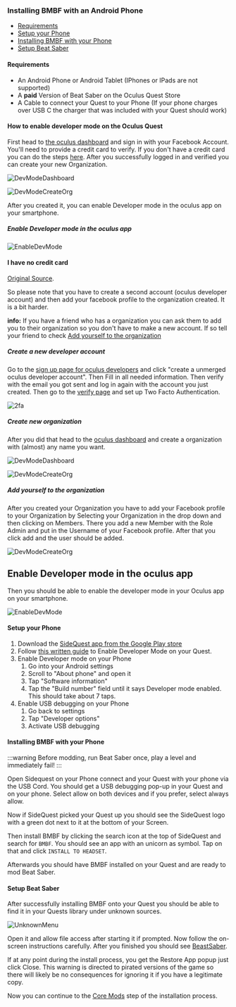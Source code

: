### Installing BMBF with an Android Phone

* [Requirements](#requirements)
* [Setup your Phone](#setup-your-phone)
* [Installing BMBF with your Phone](#installing-bmbf-with-your-phone)
* [Setup Beat Saber](#setup-beat-saber)

#### Requirements

* An Android Phone or Android Tablet (IPhones or IPads are not supported)
* A **paid** Version of Beat Saber on the Oculus Quest Store
* A Cable to connect your Quest to your Phone (If your phone charges over USB C the charger that was included with your
Quest should work)


#### How to enable developer mode on the Oculus Quest
First head to [the oculus dashboard](https://dashboard.oculus.com/) and sign in with your Facebook Account.
You'll need to provide a credit card to verify.
If you don't have a credit card you can do the steps [here](#i-have-no-credit-card).
After you successfully logged in and verified you can create your new Organization.

![DevModeDashboard](https://github.com/ComputerElite/wiki/blob/main/BM/DevModeDashboard.png)

![DevModeCreateOrg](https://github.com/ComputerElite/wiki/blob/main/BM/DevModeCreateOrg.png)

After you created it, you can enable Developer mode in the oculus app on your smartphone.

##### Enable Developer mode in the oculus app

![EnableDevMode](https://github.com/ComputerElite/wiki/blob/main/BM/EnableDevMode.png)

#### I have no credit card
[Original Source](https://www.reddit.com/r/sidequest/comments/jaxy4u/cant_verify_oculus_developer_account/?utm_source=amp&utm_medium=&utm_content=post_body).

So please note that you have to create a second account (oculus developer account) and then add  your facebook profile to the organization created.
It is a bit harder.

**info:** If you have a friend who has a organization you can ask them to add you to their organization so you don't have to make a new account.
If so tell your friend to check [Add yourself to the organization](#add-yourself-to-the-organization)

##### Create a new developer account
Go to the [sign up page for oculus developers](https://developer.oculus.com/sign-up/) and click "create a unmerged oculus developer account".
Then Fill in all needed information.
Then verify with the email you got sent and log in again with the account you just created.
Then go to the [verify page](https://developer.oculus.com/manage/verify/) and set up Two Facto Authentication. 

![2fa](https://github.com/ComputerElite/wiki/blob/main/BM/2fa.png)

##### Create new organization
After you did that head to the [oculus dashboard](https://dashboard.oculus.com/) and create a organization with (almost) any name you want.

![DevModeDashboard](https://github.com/ComputerElite/wiki/blob/main/BM/DevModeDashboard.png)

![DevModeCreateOrg](https://github.com/ComputerElite/wiki/blob/main/BM/DevModeCreateOrg.png)

##### Add yourself to the organization
After you created your Organization you have to add your Facebook profile to your Organization by Selecting your Organization in the drop down and then clicking on Members.
There you add a new Member with the Role Admin and put in the Username of your Facebook profile. After that you click add and the user should be added.

![DevModeCreateOrg](https://github.com/ComputerElite/wiki/blob/main/BM/addmember.png)

## Enable Developer mode in the oculus app
Then you should be able to enable the developer mode in your Oculus app on your smartphone.

![EnableDevMode](https://github.com/ComputerElite/wiki/blob/main/BM/EnableDevMode.png)


#### Setup your Phone

1. Download the [SideQuest app from the Google Play store](https://play.google.com/store/apps/details?id=side.quest.mobile)
2. Follow [this written guide](https://github.com/ComputerElite/wiki/wiki/Enable-Developer-Mode-for-OQ) to Enable
Developer Mode on your Quest.
3. Enable Developer mode on your Phone
    1. Go into your Android settings
    2. Scroll to "About phone" and open it
    3. Tap "Software information"
    4. Tap the "Build number" field until it says Developer mode enabled. This should take about 7 taps.
4. Enable USB debugging on your Phone
    1. Go back to settings
    2. Tap "Developer options"
    3. Activate USB debugging

#### Installing BMBF with your Phone
:::warning
Before modding, run Beat Saber once, play a level and immediately fail!
:::

Open Sidequest on your Phone connect and your Quest with your phone via the USB Cord.
You should get a USB debugging pop-up in your Quest and on your phone. Select allow on both devices and if you prefer,
select always allow.

Now if SideQuest picked your Quest up you should see the SideQuest logo with a green dot next to it at the bottom of
your Screen.

Then install BMBF by clicking the search icon at the top of SideQuest and search for `BMBF`.
You should see an app with an unicorn as symbol. Tap on that and click `INSTALL TO HEADSET`.

Afterwards you should have BMBF installed on your Quest and are ready to mod Beat Saber.

#### Setup Beat Saber
After successfully installing BMBF onto your Quest you should be able to find it in your Quests library under unknown sources.

![UnknownMenu](~@images/beginners-guide/quest_home-menu.jpg)

Open it and allow file access after starting it if prompted. Now follow the on-screen instructions carefully.
After you finished you should see [BeastSaber](https://bsaber.com).

If at any point during the install process, you get the Restore App popup just click Close.
This warning is directed to pirated versions of the game so there will likely be no consequences for ignoring it if you
have a legitimate copy.

Now you can continue to the [Core Mods](#core-mods) step of the installation process.
